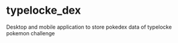 # typelocke_dex
Desktop and mobile application to store pokedex data of typelocke pokemon challenge
